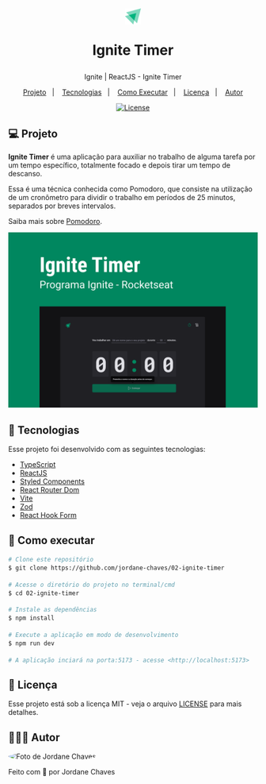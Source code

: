 <h1 align="center">
  <img
    src="./.github/ignite-logo.svg"
    width="32px"
  />

  Ignite Timer
</h1>

<p align="center">Ignite | ReactJS - Ignite Timer</p>

<p align="center">
  <a href="#-projeto">Projeto</a>&nbsp;&nbsp;&nbsp;|&nbsp;&nbsp;&nbsp;
  <a href="#-tecnologias">Tecnologias</a>&nbsp;&nbsp;&nbsp;|&nbsp;&nbsp;&nbsp;
  <a href="#-como-executar">Como Executar</a>&nbsp;&nbsp;&nbsp;|&nbsp;&nbsp;&nbsp;
  <a href="#-licença">Licença</a>&nbsp;&nbsp;&nbsp;|&nbsp;&nbsp;&nbsp;
  <a href="#-autor">Autor</a>
</p>

<p align="center">
  <a href="https://github.com/jordane-chaves/food-explorer-frontend/blob/main/LICENSE">
    <img alt="License" src="https://img.shields.io/static/v1?label=license&message=MIT&color=49AA26&labelColor=000000">
  </a>
</p>

## 💻 Projeto

**Ignite Timer** é uma aplicação para auxiliar no trabalho de alguma tarefa por um tempo específico, totalmente focado e depois tirar um tempo de descanso.

Essa é uma técnica conhecida como Pomodoro, que consiste na utilização de um cronômetro para dividir o trabalho em períodos de 25 minutos, separados por breves intervalos.

Saiba mais sobre [Pomodoro](https://www.pomodorotechnique.com/).

<p align="center">
  <img alt="Visualização da aplicação" src="./.github/preview.png" />
</p>

## 🚀 Tecnologias

Esse projeto foi desenvolvido com as seguintes tecnologias:

- [TypeScript](https://www.typescriptlang.org/)
- [ReactJS](https://react.dev/)
- [Styled Components](https://styled-components.com/)
- [React Router Dom](https://reactrouter.com/)
- [Vite](https://vitejs.dev/)
- [Zod](https://zod.dev/)
- [React Hook Form](https://www.react-hook-form.com/)

## 🎲 Como executar

```bash
# Clone este repositório
$ git clone https://github.com/jordane-chaves/02-ignite-timer

# Acesse o diretório do projeto no terminal/cmd
$ cd 02-ignite-timer

# Instale as dependências
$ npm install

# Execute a aplicação em modo de desenvolvimento
$ npm run dev

# A aplicação inciará na porta:5173 - acesse <http://localhost:5173>
```

## 📝 Licença

Esse projeto está sob a licença MIT - veja o arquivo [LICENSE](https://github.com/jordane-chaves/02-ignite-timer/blob/main/LICENSE) para mais detalhes.

## 👨🏻‍💻 Autor

<img
  style="border-radius:50%;"
  src="https://avatars.githubusercontent.com/jordane-chaves"
  width="100px;"
  title="Foto de Jordane Chaves"
  alt="Foto de Jordane Chaves"
/>

Feito com 💜 por Jordane Chaves